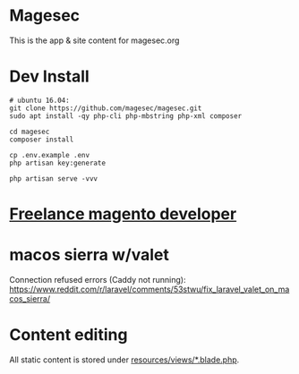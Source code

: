 # Magesec

This is the app & site content for magesec.org

# Dev Install 

```
# ubuntu 16.04:
git clone https://github.com/magesec/magesec.git
sudo apt install -qy php-cli php-mbstring php-xml composer

cd magesec
composer install

cp .env.example .env
php artisan key:generate

php artisan serve -vvv
```
# [Freelance magento developer](https://www.phpfreelanceprogrammer.com/magento-programmer.html)

# macos sierra w/valet
Connection refused errors (Caddy not running): https://www.reddit.com/r/laravel/comments/53stwu/fix_laravel_valet_on_macos_sierra/

# Content editing 

All static content is stored under [resources/views/*.blade.php](resources/views). 
